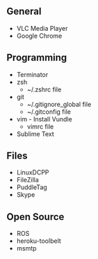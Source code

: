 ## General

- VLC Media Player
- Google Chrome

## Programming
- Terminator
- zsh 
    - ~/.zshrc file
- git
    - ~/.gitignore_global file
    - ~/.gitconfig file
- vim
		- Install Vundle
    - vimrc file
- Sublime Text

## Files

- LinuxDCPP
- FileZilla
- PuddleTag
- Skype

## Open Source

- ROS
- heroku-toolbelt
- msmtp
